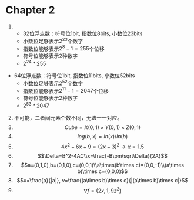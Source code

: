 # Chapter 2

 1.  - 32位浮点数：符号位1bit, 指数位8bits, 小数位23bits
     - 小数位足够表示$2^{23}$个数字
     - 指数位能够表示$2^8-1=255$个位移
     - 符号位能够表示2种数字
     - $2^{24}*255$
 - 64位浮点数：符号位1bit, 指数位11bits, 小数位52bits
     - 小数位足够表示$2^{52}$个数字
     - 指数位能够表示$2^11-1=2047$个位移
     - 符号位能够表示2种数字
     - $2^{53}*2047$
 2. 不可能，二者间元素个数不同，无法一一对应。
 3. $$Cube=X(0,1)\times Y(0,1)\times Z(0,1)$$
 4. $$log(b,x)=ln(x)/ln(b)$$
 5. $$4x^2-6x+9=(2x-3)^2\rightarrow x=1.5$$
 6. $$\Delta=B^2-4AC\\x=\frac{-B\pm\sqrt\Delta}{2A}$$
 7. $$a=(0,1,0),b=(0,1,0),c=(0,0,1)\\a\times(b\times c)=(0,0,-1)\\(a\times b)\times c=(0,0,0)$$
 8. $$u=\frac{a}{|a|}, v=\frac{(a\times b)\times c}{|(a\times b)\times c|}$$
 9. $$\nabla f=(2x,1,9z^2)$$